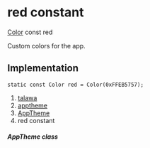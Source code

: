 
<div>

# red constant

</div>


[Color](https://api.flutter.dev/flutter/painting/Color-class.html) const
red



Custom colors for the app.



## Implementation

``` language-dart
static const Color red = Color(0xFFEB5757);
```







1.  [talawa](../../index.md)
2.  [apptheme](../../apptheme/)
3.  [AppTheme](../../apptheme/AppTheme-class.md)
4.  red constant

##### AppTheme class







